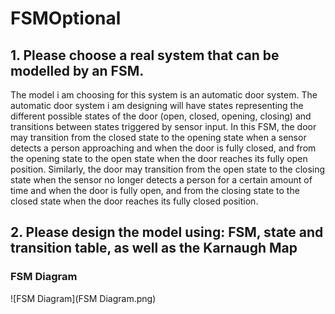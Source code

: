 # FSMOptional
## 1. Please choose a real system that can be modelled by an FSM.
The model i am choosing for this system is an automatic door system. The automatic door system i am designing will have states representing the different possible states of the door (open, closed, opening, closing) and transitions between states triggered by sensor input. In this FSM, the door may transition from the closed state to the opening state when a sensor detects a person approaching and when the door is fully closed, and from the opening state to the open state when the door reaches its fully open position. Similarly, the door may transition from the open state to the closing state when the sensor no longer detects a person for a certain amount of time and when the door is fully open, and from the closing state to the closed state when the door reaches its fully closed position.
## 2. Please design the model using: FSM, state and transition table, as well as the Karnaugh Map
### FSM Diagram
![FSM Diagram](FSM Diagram.png)
